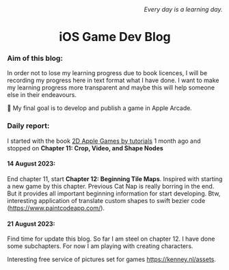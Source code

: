 <div id="citation" align="right">
  <i>
    Every day is a learning day.
  </i>
</div>

<div id="header" align="center">
  <h1>
    iOS Game Dev Blog
  </h1>
</div>

### Aim of this blog:

In order not to lose my learning progress due to book licences, I will be recording my progress here in text format what I have done. I want to make my learning progress more transparent and maybe this will help someone else in their endeavours.

:star2: My final goal is to develop and publish a game in Apple Arcade.

### Daily report:

I started with the book [2D Apple Games by tutorials](https://www.kodeco.com/379-2d-apple-games-by-tutorials-updated-for-swift-4-and-ios-11) 1 month ago and stopped on **Chapter 11: Crop, Video, and Shape Nodes**

#### 14 August 2023: 
End chapter 11, start **Chapter 12: Beginning Tile Maps**. Inspired with starting a new game by this chapter. Previous Cat Nap is really borring in the end. But it provides all important beginning information for start developing.
Btw, interesting application of translate custom shapes to swift bezier code (https://www.paintcodeapp.com/).

#### 21 August 2023:
Find time for update this blog. So far I am steel on chapter 12. I have done some subchapters. For now I am playing with creating characters. 

Interesting free service of pictures set for games https://kenney.nl/assets.
